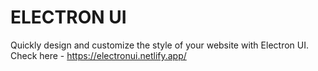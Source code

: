 # ELECTRON UI
Quickly design and customize the style of your website with Electron UI.
Check here - https://electronui.netlify.app/
